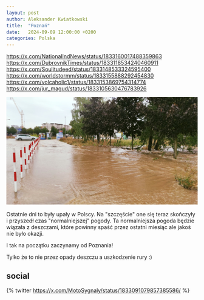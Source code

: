 ```yaml
---
layout: post
author: Aleksander Kwiatkowski
title:  "Poznań"
date:   2024-09-09 12:00:00 +0200
categories: Polska
---
```


https://x.com/NationalIndNews/status/1833160017488359863
https://x.com/DubrovnikTimes/status/1833118534240460911
https://x.com/Soulitudeed/status/1833148533324595400
https://x.com/worldstormm/status/1833155888292454830
https://x.com/volcaholic1/status/1833153869754314774
https://x.com/jur_magud/status/1833105630476783926

![Poznań, 2024-09-09](/zdjecia/2024-09-09-poznan-GXBynaaXIAAlUNt.jpg)

Ostatnie dni to były upały w Polscy. Na "szczęście" one się teraz skończyły i 
przyszedł czas "normalniejszej" pogody. Ta normalniejsza pogoda będzie wiązała
z deszczami, które powinny spaść przez ostatni miesiąc ale jakoś nie było okazji.

I tak na początku zaczynamy od Poznania!

Tylko że to nie przez opady deszczu a uszkodzenie rury :)

## social

{% twitter https://x.com/MotoSygnaly/status/1833091079857385586/ %}

